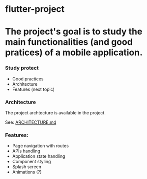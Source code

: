 flutter-project
===============

The project's goal is to study the main functionalities (and good pratices) of a mobile application.
====================================================================================================


### Study protect
  - Good practices
  - Architecture
  - Features (next topic)

### Architecture
  The project archtecture is available in the project.
  
  See: [ARCHITECTURE.md](https://github.com/felipe-corerato-ifood/flutter-project/blob/master/ARCHITECTURE.md)

### Features: 
  - Page navigation with routes
  - APIs handling
  - Application state handling
  - Component styling
  - Splash screen
  - Animations (?)
